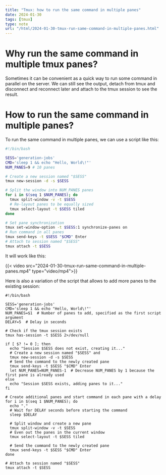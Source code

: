 ```yaml
---
title: "Tmux: how to run the same command in multiple panes"
date: 2024-01-30
tags: [tmux]
type: note
url: "/html/2024-01-30-tmux-run-same-command-in-multiple-panes.html"
---
```


# Why run the same command in multiple tmux panes?

Sometimes it can be convenient as a quick way to run some command in parallel on the server. We can still see the output, detach from tmux and disconnect
and reconnect later and attach to the tmux session to see the result.

# How to run the same command in multiple panes?

To run the same command in multiple panes, we can use a script like this:

```bash
#!/bin/bash

SESS='generation-jobs'
CMD='sleep 1 && echo "Hello, World\!"'
NUM_PANES=9 # 10 panes

# Create a new session named "$SESS"
tmux new-session -d -s $SESS

# Split the window into NUM_PANES panes
for i in $(seq 1 $NUM_PANES); do
  tmux split-window -v -t $SESS
  # Re-layout panes to be equally sized
  tmux select-layout -t $SESS tiled
done

# Set pane synchronization
tmux set-window-option -t $SESS:1 synchronize-panes on
# Run command in all panes
tmux send-keys -t $SESS "$CMD" Enter
# Attach to session named "$SESS"
tmux attach -t $SESS
```

It will work like this:

{{< video src="2024-01-30-tmux-run-same-command-in-multiple-panes.mp4" type="video/mp4">}}

Here is also a variation of the script that allows to add more panes to the existing session:

```
#!/bin/bash

SESS='generation-jobs'
CMD='sleep 1 && echo "Hello, World\!"'
NUM_PANES=$1  # Number of panes to add, specified as the first script argument
DELAY=5  # Delay in seconds

# Check if the tmux session exists
tmux has-session -t $SESS 2>/dev/null

if [ $? != 0 ]; then
  echo "Session $SESS does not exist, creating it..."
  # Create a new session named "$SESS" and 
  tmux new-session -d -s $SESS
  # Send the command to the newly created pane
  tmux send-keys -t $SESS "$CMD" Enter
  let NUM_PANES=NUM_PANES-1  # Decrease NUM_PANES by 1 because the first pane is already used
else
  echo "Session $SESS exists, adding panes to it..."
fi

# Create additional panes and start command in each pane with a delay
for i in $(seq 1 $NUM_PANES); do
  echo "."
  # Wait for DELAY seconds before starting the command
  sleep $DELAY
  
  # Split window and create a new pane
  tmux split-window -v -t $SESS
  # Even out the panes in the current window
  tmux select-layout -t $SESS tiled

  # Send the command to the newly created pane
  tmux send-keys -t $SESS "$CMD" Enter
done

# Attach to session named "$SESS"
tmux attach -t $SESS
```
